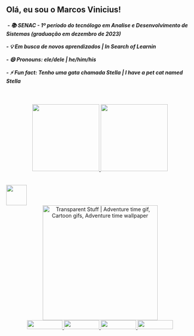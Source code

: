 ## Olá, eu sou o Marcos Vinicius!

<h5>&nbsp;- 📚 SENAC - 1&ordm; per&iacute;odo do tecn&oacute;logo em Analise e Desenvolvimento de Sistemas (gradua&ccedil;&atilde;o em dezembro de 2023)<br />
<br />- 💡 Em busca de novos aprendizados | In Search of Learnin<br />
<br />- 😄 Pronouns: ele/dele | he/him/his<br />
<br />- ⚡ Fun fact: Tenho uma gata chamada Stella | I have a pet cat named Stella</h5>
<p>&nbsp;</p>

<div align="center">
<a href="https://github.com/viniknoxville"> 
<img src="https://github-readme-stats.vercel.app/api?username=viniknoxville&amp;show_icons=true&amp;theme=yeblu&amp;include_all_commits=true&amp;count_private=true" height="180em" /> 
<img src="https://github-readme-stats.vercel.app/api/top-langs/?username=viniknoxville&amp;layout=compact&amp;langs_count=7&amp;theme=yeblu" height="180em" /></a></div>

<div align="center">&nbsp;</div>
<div align="center">&nbsp;</div>

<div><img src="https://cdn.jsdelivr.net/gh/devicons/devicon/icons/java/java-original-wordmark.svg" width="55" height="55" /></div>

<div align="center">
<img class="n3VNCb" style="width: 309px; height: 309px; margin: 0px;" src="https://i.pinimg.com/originals/e5/93/ab/e593ab0589d5f1b389e4dfbcce2bce20.gif" alt="Transparent Stuff | Adventure time gif, Cartoon gifs, Adventure time  wallpaper" data-noaft="1" />
</div>

<div align="center">
<a href="https://www.linkedin.com/in/marcosvsribeiro/" target="_blank"><img src="https://img.shields.io/badge/-LinkedIn-%230077B5?style=for-the-badge&amp;logo=linkedin&amp;logoColor=white" width="95" height="24" /> </a> 
<a href="https://www.instagram.com/viniknoxville/" target="_blank"><img src="https://img.shields.io/badge/-Instagram-%23E4405F?style=for-the-badge&amp;logo=instagram&amp;logoColor=white" width="95" height="24" /> </a> 
<a href="https://open.spotify.com/user/12179617072?si=k1glThkqREOUUwSlY_1wKA&amp;utm_source=copy-link&amp;dl_branch=1" target="_blank"><img src="https://img.shields.io/badge/Spotify-1ED760?&amp;style=for-the-badge&amp;logo=spotify&amp;logoColor=white" width="95" height="24" /> </a> 
<a href="mailto:ass.marcosribeiro@gmail.com"><img src="https://img.shields.io/badge/Gmail-D14836?style=for-the-badge&amp;logo=gmail&amp;logoColor=white" width="95" height="24" /></a></div>
<div align="center">&nbsp;</div>
   
 
